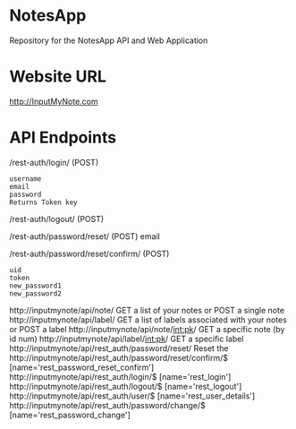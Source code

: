 # NotesApp
Repository for the NotesApp API and Web Application

# Website URL
http://InputMyNote.com

# API Endpoints
/rest-auth/login/ (POST) 

    username
    email
    password
    Returns Token key
    
/rest-auth/logout/ (POST)

/rest-auth/password/reset/ (POST)
    email
    
/rest-auth/password/reset/confirm/ (POST)

    uid
    token
    new_password1
    new_password2

http://inputmynote/api/note/  GET a list of your notes or POST a single note
http://inputmynote/api/label/ GET a list of labels associated with your notes or POST a label
http://inputmynote/api/note/<int:pk>/ GET a specific note (by id num) 
http://inputmynote/api/label/<int:pk>/ GET a specific label
http://inputmynote/api/rest_auth/password/reset/ Reset the 
http://inputmynote/api/rest_auth/password/reset/confirm/$ [name='rest_password_reset_confirm']
http://inputmynote/api/rest_auth/login/$ [name='rest_login']
http://inputmynote/api/rest_auth/logout/$ [name='rest_logout']
http://inputmynote/api/rest_auth/user/$ [name='rest_user_details']
http://inputmynote/api/rest_auth/password/change/$ [name='rest_password_change']
